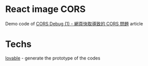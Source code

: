 # React image CORS

Demo code of [CORS Debug (1) - 網頁快取導致的 CORS 問題](https://bcjohnblue.github.io/blog/2025/04/13/cors-debug-1-%E7%B6%B2%E9%A0%81%E5%BF%AB%E5%8F%96%E5%B0%8E%E8%87%B4%E7%9A%84-cors-%E5%95%8F%E9%A1%8C/) article

# Techs

[lovable](https://lovable.dev/) - generate the prototype of the codes